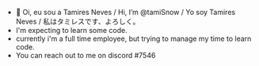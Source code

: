 - 👋 Oi, eu sou a Tamires Neves / Hi, I’m @tamiSnow / Yo soy Tamires Neves / 私はタミレスです、よろしく。
- I'm expecting to learn some code.
- currently i'm a full time employee, but trying to manage my time to learn code.
- You can reach out to me on discord #7546


